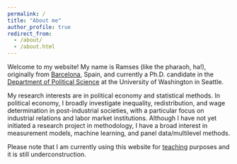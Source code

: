 ```yaml
---
permalink: /
title: "About me"
author_profile: true
redirect_from: 
  - /about/
  - /about.html
---
```




Welcome to my website! My name is Ramses (like the pharaoh, ha!), originally from [Barcelona](https://en.wikipedia.org/wiki/Barcelona), Spain, and currently a Ph.D. candidate in the [Department of Political Science](https://www.polisci.washington.edu/) at the University of Washington in Seattle. 

My research interests are in political economy and statistical methods. In political economy, I broadly investigate inequality, redistribution, and wage determination in post-industrial societies, with a particular focus on industrial relations and labor market institutions. Although I have not yet initiated a research project in methodology, I have a broad interest in measurement models, machine learning, and panel data/multilevel methods.

Please note that I am currently using this website for [teaching](https://rllob.github.io/teaching/) purposes and it is still underconstruction.
